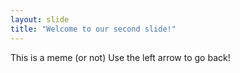 ```yaml
---
layout: slide
title: "Welcome to our second slide!"
---
```

This is a meme (or not)
Use the left arrow to go back!
